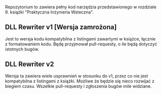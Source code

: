 Repozytorium to zawiera pełny kod narzędzia przedstawionego w rozdziale 9. książki "Praktyczna Inżynieria Wsteczna".

## DLL Rewriter v1 [Wersja zamrożona]

Jest to wersja kodu kompatybilna z listingami zawartymi w książce, łącznie z formatowaniem kodu. Będę przyjmował pull-requesty, o ile będą dotyczyć istotnych bugów.

## DLL Rewriter v2

Wersja ta zawiera wiele usprawnień w stosunku do v1, przez co nie jest kompatybilna z listingami z książki. Możliwe że będzie się nieco rozwijać z biegiem czasu. Wszelkie pull-requesty i zgłoszenia bugów mile widziane.

